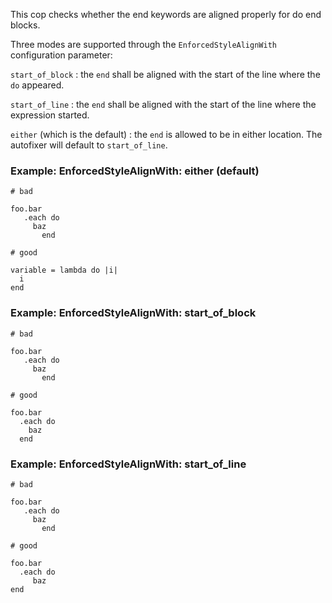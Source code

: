 This cop checks whether the end keywords are aligned properly for do
end blocks.

Three modes are supported through the `EnforcedStyleAlignWith`
configuration parameter:

`start_of_block` : the `end` shall be aligned with the
start of the line where the `do` appeared.

`start_of_line` : the `end` shall be aligned with the
start of the line where the expression started.

`either` (which is the default) : the `end` is allowed to be in either
location. The autofixer will default to `start_of_line`.

### Example: EnforcedStyleAlignWith: either (default)
    # bad

    foo.bar
       .each do
         baz
           end

    # good

    variable = lambda do |i|
      i
    end

### Example: EnforcedStyleAlignWith: start_of_block
    # bad

    foo.bar
       .each do
         baz
           end

    # good

    foo.bar
      .each do
        baz
      end

### Example: EnforcedStyleAlignWith: start_of_line
    # bad

    foo.bar
       .each do
         baz
           end

    # good

    foo.bar
      .each do
         baz
    end
